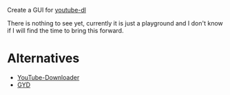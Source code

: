 Create a GUI for [youtube-dl](http://rg3.github.com/youtube-dl/)


There is nothing to see yet, currently it is just a playground and I don't know if I will find the
time to bring this forward.

Alternatives
============

- [YouTube-Downloader](http://portablelinuxapps.org/forum/viewtopic.php?f=10&t=343)
- [GYD](http://sourceforge.net/projects/gyd/)
